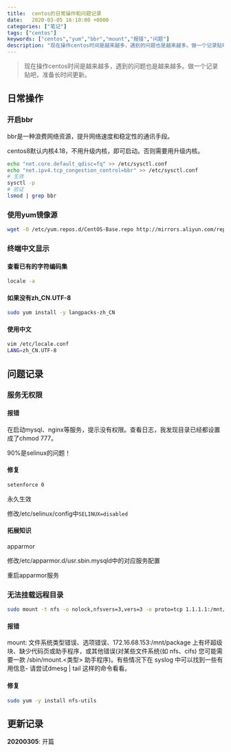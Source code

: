 ```yaml
---
title:  centos的日常操作和问题记录
date:   2020-03-05 16:10:00 +0800
categories: ["笔记"]
tags: ["centos"]
keywords: ["centos","yum","bbr","mount","报错","问题"]
description: "现在操作centos时间是越来越多，遇到的问题也是越来越多。做一个记录贴吧"
---
```



> 现在操作centos时间是越来越多，遇到的问题也是越来越多。做一个记录贴吧，准备长时间更新。

## 日常操作

### 开启bbr

bbr是一种浪费网络资源，提升网络速度和稳定性的通讯手段。

centos8默认内核4.18，不用升级内核，即可启动。否则需要用升级内核。

```bash
echo "net.core.default_qdisc=fq" >> /etc/sysctl.conf
echo "net.ipv4.tcp_congestion_control=bbr" >> /etc/sysctl.conf
# 生效
sysctl -p
# 验证
lsmod | grep bbr
```

### 使用yum镜像源

```bash
wget -O /etc/yum.repos.d/CentOS-Base.repo http://mirrors.aliyun.com/repo/Centos-7.repo
```

### 终端中文显示

#### 查看已有的字符编码集
```bash
locale -a
```

#### 如果没有zh_CN.UTF-8
```bash
sudo yum install -y langpacks-zh_CN
```


#### 使用中文

```bash
vim /etc/locale.conf
LANG=zh_CN.UTF-8
```

## 问题记录

### 服务无权限

#### 报错
在启动mysql、nginx等服务，提示没有权限。查看日志，我发现目录已经都设置成了chmod 777。

90%是selinux的问题！

#### 修复
```bash
setenforce 0
```

永久生效

修改/etc/selinux/config中`SELINUX=disabled`

#### 拓展知识

apparmor

修改/etc/apparmor.d/usr.sbin.mysqld中的对应服务配置

重启apparmor服务

### 无法挂载远程目录

```bash
sudo mount -t nfs -o nolock,nfsvers=3,vers=3 -o proto=tcp 1.1.1.1:/mnt/package /package/
```

#### 报错

mount: 文件系统类型错误、选项错误、172.16.68.153:/mnt/package 上有坏超级块、缺少代码页或助手程序，或其他错误(对某些文件系统(如 nfs、cifs) 您可能需要一款 /sbin/mount.<类型> 助手程序)。有些情况下在 syslog 中可以找到一些有用信息- 请尝试dmesg | tail  这样的命令看看。

#### 修复

```bash
sudo yum -y install nfs-utils
```

## 更新记录

**20200305**: 开篇